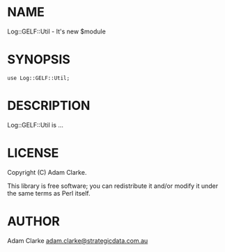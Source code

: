 # NAME

Log::GELF::Util - It's new $module

# SYNOPSIS

    use Log::GELF::Util;

# DESCRIPTION

Log::GELF::Util is ...

# LICENSE

Copyright (C) Adam Clarke.

This library is free software; you can redistribute it and/or modify
it under the same terms as Perl itself.

# AUTHOR

Adam Clarke <adam.clarke@strategicdata.com.au>
